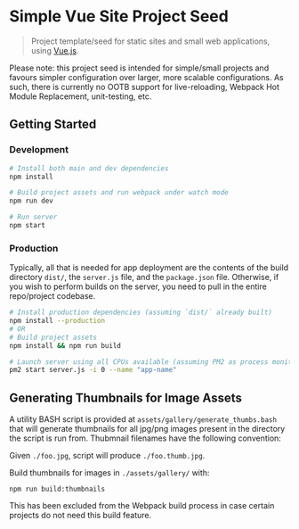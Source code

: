 # Simple Vue Site Project Seed
> Project template/seed for static sites and small web applications, using [Vue.js](https://vuejs.org/).

Please note: this project seed is intended for simple/small projects and favours simpler configuration over larger, more scalable configurations. As such, there is currently no OOTB support for live-reloading, Webpack Hot Module Replacement, unit-testing, etc.

## Getting Started

### Development
```bash
# Install both main and dev dependencies
npm install

# Build project assets and run webpack under watch mode
npm run dev

# Run server
npm start
```

### Production
Typically, all that is needed for app deployment are the contents of the build directory `dist/`, the `server.js` file, and the `package.json` file. Otherwise, if you wish to perform builds on the server, you need to pull in the entire repo/project codebase.

```bash
# Install production dependencies (assuming `dist/` already built)
npm install --production
# OR
# Build project assets
npm install && npm run build

# Launch server using all CPUs available (assuming PM2 as process monitor)
pm2 start server.js -i 0 --name "app-name"
```

## Generating Thumbnails for Image Assets
A utility BASH script is provided at `assets/gallery/generate_thumbs.bash` that will generate thumbnails for all jpg/png images present in the directory the script is run from. Thubmnail filenames have the following convention:

Given `./foo.jpg`, script will produce `./foo.thumb.jpg`.

Build thumbnails for images in `./assets/gallery/` with:

	npm run build:thumbnails

This has been excluded from the Webpack build process in case certain projects do not need this build feature.
